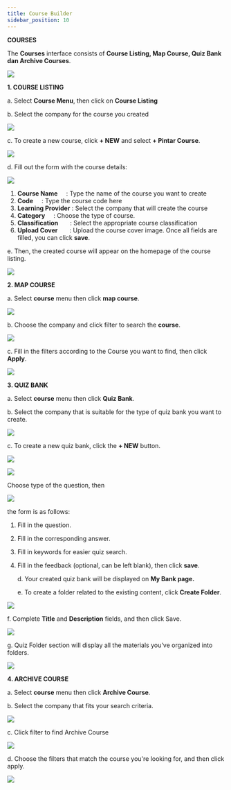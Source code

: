 ```yaml
---
title: Course Builder
sidebar_position: 10
---
```

**COURSES**

The **Courses** interface consists of **Course Listing, Map Course, Quiz Bank dan Archive Courses**.

![](/img/enterprise-admin-course-1.png)

**1. COURSE LISTING**

   a. Select **Course Menu**, then click on **Course Listing**

   b. Select the company for the course you created

![](/img/enterprise-admin-course-2.png)

   c. To create a new course, click **+ NEW** and select **+ Pintar Course**.

![](/img/enterprise-admin-course-3.png)

   d. Fill out the form with the course details:

![](/img/enterprise-admin-course-4.png)

1. **Course Name**	        : Type the name of the course you want to create
2. **Code**		        : Type the course code here
3. **Learning Provider** : Select the company that will create the course
4. **Category**	        : Choose the type of course.
5. **Classification**	        : Select the appropriate course classification
6. **Upload Cover**	        : Upload the course cover image. Once all fields are filled, you can click **save**.

e. Then, the created course will appear on the homepage of the course listing.

![](/img/enterprise-admin-course-5.png)

**2. MAP COURSE**

   a. Select **course** menu then click **map course**.

![](/img/enterprise-admin-course-6.png)

   b. Choose the company and click filter to search the **course**.

![](/img/enterprise-admin-course-6.1.png)

   c. Fill in the filters according to the Course you want to find, then click **Apply**.

![](/img/enterprise-admin-course-7.png)

**3. QUIZ BANK**

   a. Select **course** menu then click **Quiz Bank**.

   b. Select the company that is suitable for the type of quiz bank you want to create.

![](/img/enterprise-admin-course-8.png)

   c. To create a new quiz bank, click the **+ NEW** button.

![](/img/enterprise-admin-course-9.png)

![](/img/enterprise-admin-course-10.png)

Choose type of the question, then

![](/img/enterprise-admin-course-11.png)

the form is as follows:

1. Fill in the question.
2. Fill in the corresponding answer.
3. Fill in keywords for easier quiz search.
4. Fill in the feedback (optional, can be left blank), then click **save**.

   d. Your created quiz bank will be displayed on **My Bank page.**

   e. To create a folder related to the existing content, click **Create Folder**.

![](/img/enterprise-admin-course-18.png)

   f. Complete **Title** and **Description** fields, and then click Save.

![](/img/enterprise-admin-course-13.png)

   g. Quiz Folder section will display all the materials you've organized into folders.

![](/img/enterprise-admin-course-14.png)

**4. ARCHIVE COURSE**

   a. Select **course** menu then click **Archive Course**.

   b. Select the company that fits your search criteria.

![](/img/enterprise-admin-course-15.png)

   c. Click filter to find Archive Course

![](/img/enterprise-admin-course-16.png)

   d. Choose the filters that match the course you're looking for, and then click apply.

![](/img/enterprise-admin-course-17.png)
